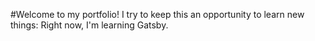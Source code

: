 #Welcome to my portfolio!
I try to keep this an opportunity to learn new things: Right now, I'm learning Gatsby.